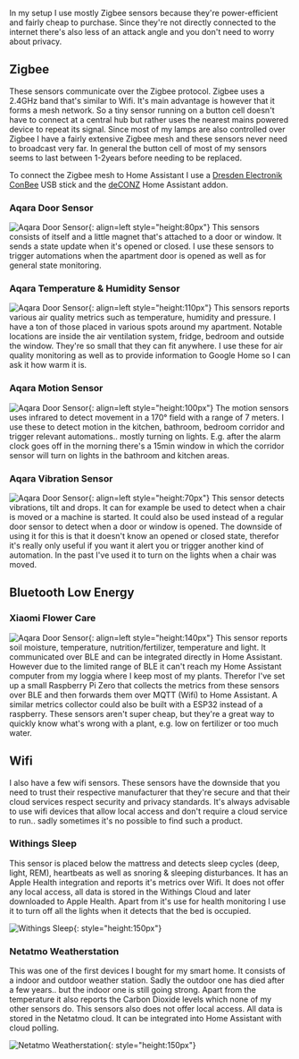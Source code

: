 In my setup I use mostly Zigbee sensors because they're power-efficient and fairly cheap to purchase. Since they're not directly connected to the internet there's also less of an attack angle and you don't need to worry about privacy.

## Zigbee

These sensors communicate over the Zigbee protocol. Zigbee uses a 2.4GHz band that's similar to Wifi. It's main advantage is however that it forms a mesh network. So a tiny sensor running on a button cell doesn't have to connect at a central hub but rather uses the nearest mains powered device to repeat its signal. Since most of my lamps are also controlled over Zigbee I have a fairly extensive Zigbee mesh and these sensors never need to broadcast very far. In general the button cell of most of my sensors seems to last between 1-2years before needing to be replaced.

To connect the Zigbee mesh to Home Assistant I use a [Dresden Electronik ConBee](/hardware/networking/#dresden-elektronik-conbee-stick) USB stick and the [deCONZ](/software/home-assistant/#addons) Home Assistant addon.

### Aqara Door Sensor

![Aqara Door Sensor](images/aqara_door_sensor.jpg){: align=left style="height:80px"}
This sensors consists of itself and a little magnet that's attached to a door or window. It sends a state update when it's opened or closed. I use these sensors to trigger automations when the apartment door is opened as well as for general state monitoring.

### Aqara Temperature & Humidity Sensor
![Aqara Door Sensor](images/aqara_temperature_sensor.jpg){: align=left style="height:110px"}
This sensors reports various air quality metrics such as temperature, humidity and pressure. I have a ton of those placed in various spots around my apartment. Notable locations are inside the air ventilation system, fridge, bedroom and outside the window. They're so small that they can fit anywhere. I use these for air quality monitoring as well as to provide information to Google Home so I can ask it how warm it is.


### Aqara Motion Sensor
![Aqara Door Sensor](images/aqara_motion_sensor.jpg){: align=left style="height:100px"}
The motion sensors uses infrared to detect movement in a 170° field with a range of 7 meters. I use these to detect motion in the kitchen, bathroom, bedroom corridor and trigger relevant automations.. mostly turning on lights. E.g. after the alarm clock goes off in the morning there's a 15min window in which the corridor sensor will turn on lights in the bathroom and kitchen areas.


### Aqara Vibration Sensor
![Aqara Door Sensor](images/aqara_vibration_sensor.jpg){: align=left style="height:70px"}
This sensor detects vibrations, tilt and drops. It can for example be used to detect when a chair is moved or a machine is started. It could also be used instead of a regular door sensor to detect when a door or window is opened. The downside of using it for this is that it doesn't know an opened or closed state, therefor it's really only useful if you want it alert you or trigger another kind of automation. In the past I've used it to turn on the lights when a chair was moved.

## Bluetooth Low Energy

### Xiaomi Flower Care
![Aqara Door Sensor](images/xiaomi_flower_care.jpg){: align=left style="height:140px"}
This sensor reports soil moisture, temperature, nutrition/fertilizer, temperature and light. It communicated over BLE and can be integrated directly in Home Assistant. However due to the limited range of BLE it can't reach my Home Assistant computer from my loggia where I keep most of my plants. Therefor I've set up a small Raspberry Pi Zero that collects the metrics from these sensors over BLE and then forwards them over MQTT (Wifi) to Home Assistant. A similar metrics collector could also be built with a ESP32 instead of a raspberry.
These sensors aren't super cheap, but they're a great way to quickly know what's wrong with a plant, e.g. low on fertilizer or too much water.

## Wifi

I also have a few wifi sensors. These sensors have the downside that you need to trust their respective manufacturer that they're secure and that their cloud services respect security and privacy standards. It's always advisable to use wifi devices that allow local access and don't require a cloud service to run.. sadly sometimes it's no possible to find such a product.

### Withings Sleep
This sensor is placed below the mattress and detects sleep cycles (deep, light, REM), heartbeats as well as snoring & sleeping disturbances. It has an Apple Health integration and reports it's metrics over Wifi. It does not offer any local access, all data is stored in the Withings Cloud and later downloaded to Apple Health.
Apart from it's use for health monitoring I use it to turn off all the lights when it detects that the bed is occupied.

![Withings Sleep](images/withings_sleep.png){: style="height:150px"}

### Netatmo Weatherstation
This was one of the first devices I bought for my smart home. It consists of a indoor and outdoor weather station. Sadly the outdoor one has died after a few years.. but the indoor one is still going strong. Apart from the temperature it also reports the Carbon Dioxide levels which none of my other sensors do. This sensors also does not offer local access. All data is stored in the Netatmo cloud. It can be integrated into Home Assistant with cloud polling.

![Netatmo Weatherstation](images/netatmo_weatherstation.jpg){: style="height:150px"}